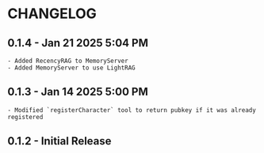 # CHANGELOG

## 0.1.4 - Jan 21 2025 5:04 PM
    
    - Added RecencyRAG to MemoryServer
    - Added MemoryServer to use LightRAG

## 0.1.3 - Jan 14 2025 5:00 PM

    - Modified `registerCharacter` tool to return pubkey if it was already registered

## 0.1.2 - Initial Release
